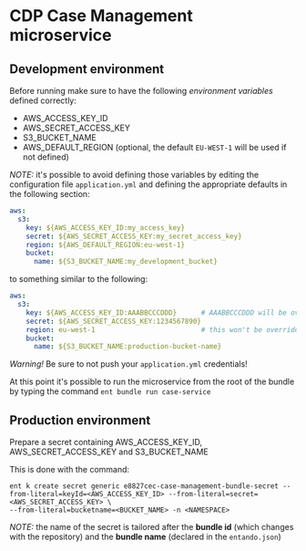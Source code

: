 # CDP Case Management microservice


## Development environment

Before running make sure to have the following *environment variables* defined correctly:

- AWS_ACCESS_KEY_ID
- AWS_SECRET_ACCESS_KEY
- S3_BUCKET_NAME
- AWS_DEFAULT_REGION (optional, the default `EU-WEST-1` will be used if not defined)

*NOTE:* it's possible to avoid defining those variables by editing the configuration file `application.yml` and
defining the appropriate defaults in the following section:

```yaml
aws:
  s3:
    key: ${AWS_ACCESS_KEY_ID:my_access_key}
    secret: ${AWS_SECRET_ACCESS_KEY:my_secret_access_key}
    region: ${AWS_DEFAULT_REGION:eu-west-1}
    bucket:
      name: ${S3_BUCKET_NAME:my_development_bucket}
```

to something similar to the following:  

```yaml
aws:
  s3:
    key: ${AWS_ACCESS_KEY_ID:AAABBCCCDDD}      # AAABBCCCDDD will be overridden if the AWS_ACCESS_KEY_ID is defined
    secret: ${AWS_SECRET_ACCESS_KEY:1234567890}   
    region: eu-west-1                          # this won't be overridden    
    bucket:
      name: ${S3_BUCKET_NAME:production-bucket-name}
```

*Warning!* Be sure to not push your `application.yml` credentials! 

At this point it's possible to run the microservice from the root of the bundle by typing the command `ent bundle run case-service`

## Production environment

Prepare a secret containing AWS_ACCESS_KEY_ID, AWS_SECRET_ACCESS_KEY and S3_BUCKET_NAME

This is done with the command:

```shell
ent k create secret generic e8827cec-case-management-bundle-secret --from-literal=keyId=<AWS_ACCESS_KEY_ID> --from-literal=secret=<AWS_SECRET_ACCESS_KEY> \
--from-literal=bucketname=<BUCKET_NAME> -n <NAMESPACE>
```

*NOTE:* the name of the secret is tailored after the **bundle id** (which changes with the repository) and the **bundle name** (declared in the `entando.json`) 
